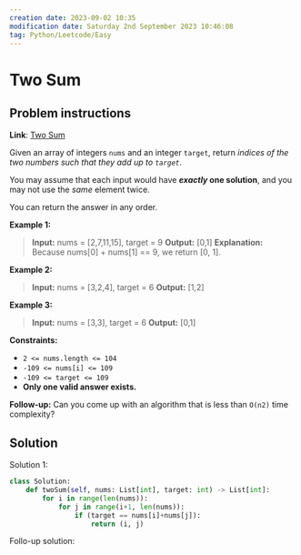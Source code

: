 ```yaml
---
creation date: 2023-09-02 10:35
modification date: Saturday 2nd September 2023 10:46:08
tag: Python/Leetcode/Easy
---
```

# Two Sum

## Problem instructions

**Link**: [Two Sum](https://leetcode.com/problems/two-sum/)

Given an array of integers `nums` and an integer `target`, return _indices of the two numbers such that they add up to `target`_.

You may assume that each input would have **_exactly_ one solution**, and you may not use the _same_ element twice.

You can return the answer in any order.

**Example 1:**

>**Input:** nums = [2,7,11,15], target = 9
>**Output:** [0,1]
>**Explanation:** Because nums[0] + nums[1] == 9, we return [0, 1].

**Example 2:**

>**Input:** nums = [3,2,4], target = 6
>**Output:** [1,2]

**Example 3:**

>**Input:** nums = [3,3], target = 6
>**Output:** [0,1]

**Constraints:**

- `2 <= nums.length <= 104`
- `-109 <= nums[i] <= 109`
- `-109 <= target <= 109`
- **Only one valid answer exists.**

**Follow-up:** Can you come up with an algorithm that is less than `O(n2)` time complexity?
## Solution

Solution 1:
```Python
class Solution:
	def twoSum(self, nums: List[int], target: int) -> List[int]:
		for i in range(len(nums)):
			for j in range(i+1, len(nums)):
				if (target == nums[i]+nums[j]):
					return (i, j)
```

Follo-up solution:
```Python

```


